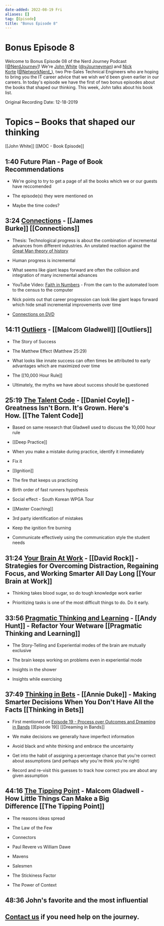 ```yaml
---
date-added: 2022-08-19 Fri
aliases: []
tag: [Episode]
title: "Bonus Episode 8"
---
```


# Bonus Episode 8

Welcome to Bonus Episode 08 of the Nerd Journey Podcast [[@NerdJourney](https://twitter.com/NerdJourney/)]! We're [John White](https://www.linkedin.com/in/vJourneyman/) ([@vJourneyman](https://twitter.com/vJourneyman)) and [Nick Korte](https://www.linkedin.com/in/nickkortenetworknerd/) ([@NetworkNerd_](https://twitter.com/NetworkNerd_/)), two Pre-Sales Technical Engineers who are hoping to bring you the IT career advice that we wish we'd been given earlier in our careers. In today's episode we have the first of two bonus episodes about the books that shaped our thinking. This week, John talks about his book list.   

Original Recording Date: 12-18-2019 

# Topics – Books that shaped our thinking 
[[John White]] [[MOC - Book Episode]]

## 1:40 Future Plan - Page of Book Recommendations 

* We're going to try to get a page of all the books which we or our guests have reccomended 

* The episode(s) they were mentioned on 

* Maybe the time codes? 

## 3:24 [Connections](https://books.google.com/books/about/Connections.html?id=ZGZuQgAACAAJ) - [[James Burke]] [[Connections]]

* Thesis: Technological progress is about the combination of incremental advances from different industries. An unstated reaction against the [Great Man theory of history](https://en.wikipedia.org/wiki/Great_man_theory) 

* Human progress is incremental 

* What seems like giant leaps forward are often the collision and integration of many incremental advances 

* YouTube Video: [Faith in Numbers](https://youtu.be/z6yL0_sDnX0?t=2103) - From the cam to the automated loom to the census to the computer 

* Nick points out that career progression can look like giant leaps forward which hide small incremental improvements over time 

* [Connections on DVD](https://www.amazon.com/Connections-1-5-Disc-Set/dp/B000NJVY3U/) 

## 14:11 [Outliers](https://books.google.com/books/?id=3NSImqqnxnkC) - [[Malcom Gladwell]] [[Outliers]]

* The Story of Success 

* The Matthew Effect (Matthew 25:29) 

* What looks like innate success can often times be attributed to early advantages which are maximized over time 

* The [[10,000 Hour Rule]] 

* Ultimately, the myths we have about success should be questioned 

## 25:19 [The Talent Code](https://books.google.com/books?id=gIHSN-ht0xQC) - [[Daniel Coyle]] - Greatness Isn't Born. It's Grown. Here's How. [[The Talent Code]]

* Based on same research that Gladwell used to discuss the 10,000 hour rule 

* [[Deep Practice]] 

* When you make a mistake during practice, identify it immediately 

* Fix it 

* [[Ignition]] 

* The fire that keeps us practicing 

* Birth order of fast runners hypothesis 

* Social effect - South Korean WPGA Tour 

* [[Master Coaching]] 

* 3rd party identification of mistakes 

* Keep the ignition fire burning 

* Communicate effectively using the communication style the student needs 

## 31:24 [Your Brain At Work](https://books.google.com/books?id=MsluGqrSJ6UC) - [[David Rock]] - Strategies for Overcoming Distraction, Regaining Focus, and Working Smarter All Day Long [[Your Brain at Work]] 

* Thinking takes blood sugar, so do tough knowledge work earlier 

* Prioritizing tasks is one of the most difficult things to do. Do it early. 

## 33:56 [Pragmatic Thinking and Learning](https://books.google.com/books?id=Pq3_PAAACAAJ) - [[Andy Hunt]] - Refactor Your Wetware [[Pragmatic Thinking and Learning]]

* The Story-Telling and Experiential modes of the brain are mutually exclusive 

* The brain keeps working on problems even in experiential mode 

* Insights in the shower 

* Insights while exercising 

## 37:49 [Thinking in Bets](https://books.google.com/books?id=CI-RDwAAQBAJ) - [[Annie Duke]] - Making Smarter Decisions When You Don't Have All the Facts [[Thinking in Bets]]

* First mentioned on [Episode 19 - Process over Outcomes and Dreaming in Bands](http://nerd-journey.com/episode-019-process-over-outcomes-and-dreaming-in-bands/) [[Episode 19]] [[Dreaming in Bands]]

* We make decisions we generally have imperfect information 

* Avoid black and white thinking and embrace the uncertainty 

* Get into the habit of assigning a percentage chance that you're correct about assumptions (and perhaps why you're think you're right) 

* Record and re-visit this guesses to track how correct you are about any given assumption 

## 44:16 [The Tipping Point]() - Malcom Gladwell - How Little Things Can Make a Big Difference [[The Tipping Point]]

* The reasons ideas spread 

* The Law of the Few 

* Connectors 

* Paul Revere vs William Dawe 

* Mavens 

* Salesmen 

* The Stickiness Factor 

* The Power of Context 

## 48:36 John's favorite and the most influential 

## [Contact us](https://twitter.com/NerdJourney) if you need help on the journey.